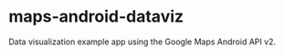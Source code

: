 maps-android-dataviz
====================

Data visualization example app using the Google Maps Android API v2.
